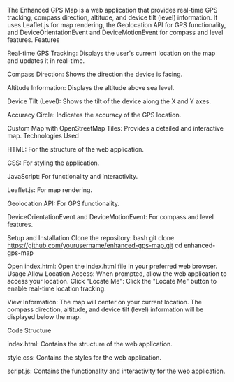 The Enhanced GPS Map is a web application that provides real-time GPS tracking, compass direction, altitude, and device tilt (level) information. It uses Leaflet.js for map rendering, the Geolocation API for GPS functionality, and DeviceOrientationEvent and DeviceMotionEvent for compass and level features.
Features

Real-time GPS Tracking: Displays the user's current location on the map and updates it in real-time.

Compass Direction: Shows the direction the device is facing.

Altitude Information: Displays the altitude above sea level.

Device Tilt (Level): Shows the tilt of the device along the X and Y axes.

Accuracy Circle: Indicates the accuracy of the GPS location.

Custom Map with OpenStreetMap Tiles: Provides a detailed and interactive map.
Technologies Used

HTML: For the structure of the web application.

CSS: For styling the application.

JavaScript: For functionality and interactivity.

Leaflet.js: For map rendering.

Geolocation API: For GPS functionality.

DeviceOrientationEvent and DeviceMotionEvent: For compass and level features.

Setup and Installation
Clone the repository:
bash
git clone https://github.com/yourusername/enhanced-gps-map.git
cd enhanced-gps-map

Open index.html:
Open the index.html file in your preferred web browser.
Usage
Allow Location Access:
When prompted, allow the web application to access your location.
Click "Locate Me":
Click the "Locate Me" button to enable real-time location tracking.

View Information:
The map will center on your current location.
The compass direction, altitude, and device tilt (level) information will be displayed below the map.

Code Structure

index.html: Contains the structure of the web application.

style.css: Contains the styles for the web application.

script.js: Contains the functionality and interactivity for the web application.
